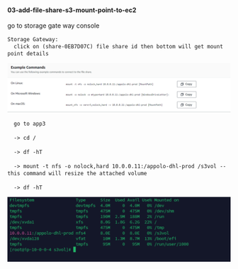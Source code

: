 #### 03-add-file-share-s3-mount-point-to-ec2

  go to storage gate way console
   
    Storage Gateway:
      click on (share-0EB7D07C) file share id then bottom will get mount point details

   ![Alt text](<mount point Commands.png>)

      go to app3 
      
      -> cd /

      -> df -hT

      -> mount -t nfs -o nolock,hard 10.0.0.11:/appolo-dhl-prod /s3vol -- this command will resize the attached volume

      -> df -hT

   ![Alt text](resize-volume-to-s3.png)